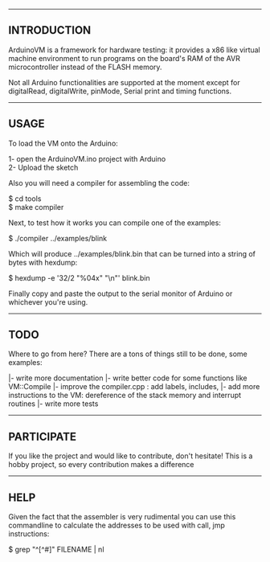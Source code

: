 
----------------
  INTRODUCTION
----------------

ArduinoVM is a framework for hardware testing: it provides a
x86 like virtual machine environment to run programs on the board's RAM
of the AVR microcontroller instead of the FLASH memory.

Not all Arduino functionalities are supported at the moment except
for digitalRead, digitalWrite, pinMode, Serial print and timing functions.

---------
  USAGE
---------

To load the VM onto the Arduino:

  1- open the ArduinoVM.ino project with Arduino
  \
  2- Upload the sketch

Also you will need a compiler for assembling the code: 

  $ cd tools
  \
  $ make compiler

Next, to test how it works you can compile one of the examples:

  $ ./compiler ../examples/blink

Which will produce ../examples/blink.bin that can be
turned into a string of bytes with hexdump:

  $ hexdump -e '32/2 "%04x" "\n"' blink.bin

Finally copy and paste the output to the serial monitor
of Arduino or whichever you're using.

--------
  TODO
--------
Where to go from here? There are a tons of things still to be done,
some examples:

|- write more documentation
|- write better code for some functions like VM::Compile
|- improve the compiler.cpp : add labels, includes,
|- add more instructions to the VM: dereference of the stack memory and interrupt routines
|- write more tests


-------------
 PARTICIPATE
-------------
If you like the project and would like to contribute, don't hesitate! This is
a hobby project, so every contribution makes a difference

------
 HELP 
------
Given the fact that the assembler is very rudimental you can use this 
commandline to calculate the addresses to be used with call, jmp instructions:

  $ grep "^[^#]" FILENAME | nl



